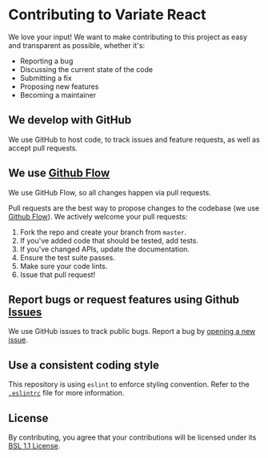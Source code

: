 # Contributing to Variate React

We love your input! We want to make contributing to this project as easy and transparent as possible, whether it's:

- Reporting a bug
- Discussing the current state of the code
- Submitting a fix
- Proposing new features
- Becoming a maintainer

## We develop with GitHub

We use GitHub to host code, to track issues and feature requests, as well as accept pull requests.

## We use [Github Flow](https://guides.github.com/introduction/flow/index.html)

We use GitHub Flow, so all changes happen via pull requests. 

Pull requests are the best way to propose changes to the codebase (we use [Github Flow](https://guides.github.com/introduction/flow/index.html)). We actively welcome your pull requests:

1. Fork the repo and create your branch from `master`.
2. If you've added code that should be tested, add tests.
3. If you've changed APIs, update the documentation.
4. Ensure the test suite passes.
5. Make sure your code lints.
6. Issue that pull request!

## Report bugs or request features using Github [Issues](https://github.com/VariateApp/variate-react/issues)

We use GitHub issues to track public bugs. Report a bug by [opening a new issue]().

## Use a consistent coding style

This repository is using `eslint` to enforce styling convention. Refer to the [`.eslintrc`](https://github.com/VariateApp/variate-react/blob/master/.eslintrc) file for more information.

## License

By contributing, you agree that your contributions will be licensed under its [BSL 1.1 License](https://github.com/VariateApp/variate-react/blob/master/LICENSE).
